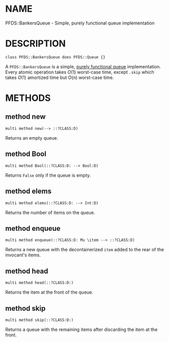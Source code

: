 NAME
====

PFDS::BankersQueue - Simple, purely functional queue implementation

DESCRIPTION
===========

    class PFDS::BankersQueue does PFDS::Queue {}

A `PFDS::BankersQueue` is a simple, [purely functional queue](Queue) implementation. Every atomic operation takes *O*(1) worst-case time, except `.skip` which takes *O*(1) amortized time but *O*(n) worst-case time.

METHODS
=======

method new
----------

    multi method new(--> ::?CLASS:D)

Returns an empty queue.

method Bool
-----------

    multi method Bool(::?CLASS:D: --> Bool:D)

Returns `False` only if the queue is empty.

method elems
------------

    multi method elems(::?CLASS:D: --> Int:D)

Returns the number of items on the queue.

method enqueue
--------------

    multi method enqueue(::?CLASS:D: Mu \item --> ::?CLASS:D)

Returns a new queue with the decontainerized `item` added to the rear of the invocant's items.

method head
-----------

    multi method head(::?CLASS:D:)

Returns the item at the front of the queue.

method skip
-----------

    multi method skip(::?CLASS:D:)

Returns a queue with the remaining items after discarding the item at the front.

